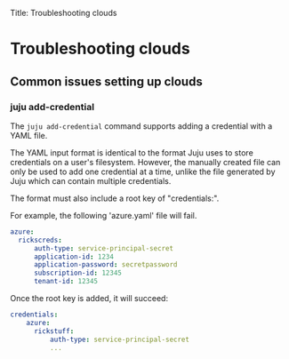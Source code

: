 Title: Troubleshooting clouds

# Troubleshooting clouds

## Common issues setting up clouds

### juju add-credential

The `juju add-credential` command supports adding a credential with a YAML
file. 

The YAML input format is identical to the format Juju uses to store credentials
on a user's filesystem. However, the manually created file can only be used to
add one credential at a time, unlike the file generated by Juju which can
contain multiple credentials.

The format must also include a root key of "credentials:".

For example, the following 'azure.yaml' file will fail.

```yaml
azure:
  rickscreds:
      auth-type: service-principal-secret
      application-id: 1234
      application-password: secretpassword
      subscription-id: 12345
      tenant-id: 12345
```

Once the root key is added, it will succeed:

```yaml
credentials:
    azure:
      rickstuff:
          auth-type: service-principal-secret
          ...
```

<!--

## MAAS


## OpenStack


## LXD



## Amazon Web Services



## Microsoft Azure



## Google Compute Engine


## Oracle


## Manual

-->
